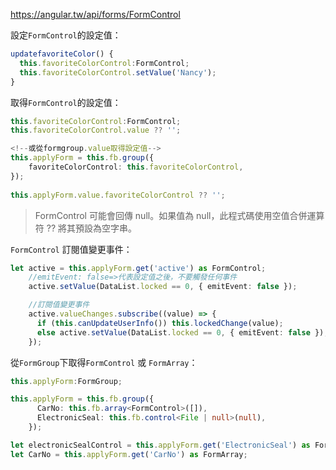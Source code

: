 
https://angular.tw/api/forms/FormControl

設定`FormControl`的設定值：
```typescript
updatefavoriteColor() {
  this.favoriteColorControl:FormControl;
  this.favoriteColorControl.setValue('Nancy');
}
```

取得`FormControl`的設定值：
```typescript
this.favoriteColorControl:FormControl;
this.favoriteColorControl.value ?? '';

<!--或從formgroup.value取得設定值-->
this.applyForm = this.fb.group({
	favoriteColorControl: this.favoriteColorControl,
});
    
this.applyForm.value.favoriteColorControl ?? '';
```

> FormControl 可能會回傳 null。如果值為 null，此程式碼使用空值合併運算符 ?? 將其預設為空字串。

`FormControl` 訂閱值變更事件：
```typescript
let active = this.applyForm.get('active') as FormControl;
    //emitEvent: false=>代表設定值之後，不要觸發任何事件
	active.setValue(DataList.locked == 0, { emitEvent: false });

    //訂閱值變更事件
    active.valueChanges.subscribe((value) => {
      if (this.canUpdateUserInfo()) this.lockedChange(value);
      else active.setValue(DataList.locked == 0, { emitEvent: false });
    });
```

從`FormGroup`下取得`FormControl` 或 `FormArray`：
```typescript
this.applyForm:FormGroup;

this.applyForm = this.fb.group({
      CarNo: this.fb.array<FormControl>([]),
      ElectronicSeal: this.fb.control<File | null>(null),
    });

let electronicSealControl = this.applyForm.get('ElectronicSeal') as FormControl;
let CarNo = this.applyForm.get('CarNo') as FormArray;
```

